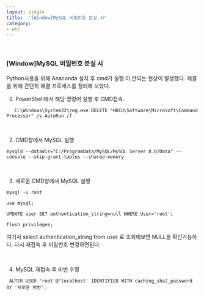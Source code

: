 ```yaml
---
layout: single
title:  "[Window]MySQL 비밀번호 분실 시"
category:
- etc
---
```


<br/>

### [Window]MySQL 비밀번호 분실 시

Python사용을 위해 Anaconda 설치 후 cmd가 실행 이 안되는 현상이 발생했다. 해결을 위해 간단히 해결 프로세스를 정리해 보았다.

1. PowerShell에서 해당 명령어 실행 후 CMD접속.
~~~
   C:\Windows\System32\reg.exe DELETE "HKCU\Software\Microsoft\Command Processor" /v AutoRun /f
~~~
<br/>

2. CMD창에서 MySQL 실행
~~~
mysqld --datadir="C:/ProgramData/MySQL/MySQL Server 8.0/Data" --console --skip-grant-tables --shared-memory
~~~

<br/>

3. 새로운 CMD창에서 MySQL 실행
~~~
mysql -u root

use mysql;

UPDATE user SET authentication_string=null WHERE User='root';

flush privileges;
~~~

여기서 select authentication_string from user 로 조회해보면 NULL을 확인가능하다. 다시 재접속 후 비밀번호 변경하면된다.

<br/>

4. MySQL 재접속 후 비번 수정
~~~
 ALTER USER 'root'@'localhost' IDENTIFIED WITH caching_sha2_password BY '새로운 비번';
~~~

<br/>